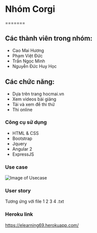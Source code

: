 
# Nhóm Corgi
=======
## Các thành viên trong nhóm:


  - Cao Mai Hương
  - Phạm Việt Đức
  - Trần Ngọc Minh
  - Nguyễn Đức Huy Học
## Các chức năng:
 - Dựa trên trang hocmai.vn  
  - Xem videos bài giảng
  - Tải và xem đề thi thử
  - Thi online


### Công cụ sử dụng
 * HTML & CSS
 * Bootstrap
 * Jquery
 * Angular 2
 * ExpressJS

### Use case
![Image of Usecase](https://github.com/huyhoc1310/INT2208-2-2017/blob/master/Nhom-Corgi/usecase.png)
### User story
Tương ứng với file 1 2 3 4 .txt
### Heroku link
https://elearning69.herokuapp.com/



